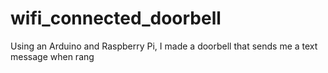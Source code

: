 # wifi_connected_doorbell
Using an Arduino and Raspberry Pi, I made a doorbell that sends me a text message when rang 
